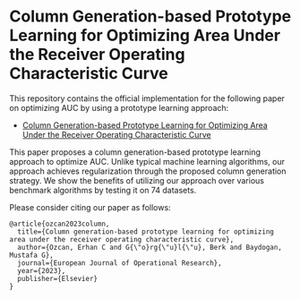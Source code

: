 # Column Generation-based Prototype Learning for Optimizing Area Under the Receiver Operating Characteristic Curve


This repository contains the official implementation for the following paper on optimizing AUC by using a prototype learning approach:

* [Column Generation-based Prototype Learning for Optimizing Area Under the Receiver Operating Characteristic Curve](https://www.sciencedirect.com/science/article/pii/S0377221723008573)


This paper proposes a column generation-based prototype learning approach to optimize AUC. Unlike typical machine learning algorithms, our approach achieves regularization through the proposed column generation strategy. We show the benefits of utilizing our approach over various benchmark algorithms by testing it on 74 datasets.

Please consider citing our paper as follows:

```
@article{ozcan2023column,
  title={Column generation-based prototype learning for optimizing area under the receiver operating characteristic curve},
  author={Ozcan, Erhan C and G{\"o}rg{\"u}l{\"u}, Berk and Baydogan, Mustafa G},
  journal={European Journal of Operational Research},
  year={2023},
  publisher={Elsevier}
}
``` 


